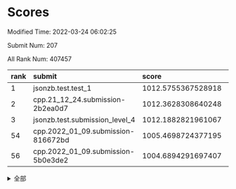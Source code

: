 # Scores

Modified Time: 2022-03-24 06:02:25

Submit Num: 207

All Rank Num: 407457

| rank |               submit               |       score        |       sigma        | pk_num |
| :--- | :--------------------------------- | :----------------- | :----------------- | :----- |
| 1    | jsonzb.test.test_1                 | 1012.5755367528918 | 0.7985177272575316 | 7875   |
| 2    | cpp.21_12_24.submission-2b2ea0d7   | 1012.3628308640248 | 0.8019888821408866 | 7874   |
| 3    | jsonzb.test.submission_level_4     | 1012.1882821961067 | 0.7722819856400064 | 7872   |
| 54   | cpp.2022_01_09.submission-816672bd | 1005.4698724377195 | 0.731258699017029  | 7872   |
| 56   | cpp.2022_01_09.submission-5b0e3de2 | 1004.6894291697407 | 0.7278959746486104 | 7873   |


<details>
<summary>全部</summary>

| rank |                 submit                 |       score        |       sigma        | pk_num |
| :--- | :------------------------------------- | :----------------- | :----------------- | :----- |
| 1    | jsonzb.test.test_1                     | 1012.5755367528918 | 0.7985177272575316 | 7875   |
| 2    | cpp.21_12_24.submission-2b2ea0d7       | 1012.3628308640248 | 0.8019888821408866 | 7874   |
| 3    | jsonzb.test.submission_level_4         | 1012.1882821961067 | 0.7722819856400064 | 7872   |
| 4    | gobigger.level_3.submission_level_3_25 | 1011.7009036977548 | 0.7828782226179543 | 7871   |
| 5    | gobigger.level_3.submission_level_3_38 | 1011.6149247653398 | 0.7961572977850918 | 7874   |
| 6    | gobigger.level_3.submission_level_3_28 | 1011.537723956309  | 0.7603807168295333 | 7875   |
| 7    | gobigger.level_3.submission_level_3_47 | 1011.4660604006749 | 0.75982813978037   | 7874   |
| 8    | gobigger.level_3.submission_level_3_12 | 1011.4573316568004 | 0.7602699377075951 | 7877   |
| 9    | gobigger.level_3.submission_level_3_26 | 1011.3622454635578 | 0.7681038735195609 | 7873   |
| 10   | gobigger.level_3.submission_level_3_21 | 1011.2209387221644 | 0.7744445870419401 | 7878   |
| 11   | gobigger.level_3.submission_level_3_0  | 1011.1741384313201 | 0.7834415241359943 | 7875   |
| 12   | gobigger.level_3.submission_level_3_36 | 1011.112740587493  | 0.7751327847036044 | 7876   |
| 13   | gobigger.level_3.submission_level_3_42 | 1011.0106784443811 | 0.7611716163859071 | 7876   |
| 14   | gobigger.level_3.submission_level_3_15 | 1010.9575290309689 | 0.7755230136294862 | 7871   |
| 15   | gobigger.level_3.submission_level_3_22 | 1010.8663632637423 | 0.769386762288299  | 7876   |
| 16   | gobigger.level_3.submission_level_3_19 | 1010.8037004855911 | 0.7651111163241502 | 7875   |
| 17   | gobigger.level_3.submission_level_3_33 | 1010.7743944064648 | 0.772893845730564  | 7875   |
| 18   | gobigger.level_3.submission_level_3_27 | 1010.5688631464228 | 0.7661148603705312 | 7871   |
| 19   | gobigger.level_3.submission_level_3_24 | 1010.492898963992  | 0.7812355500965558 | 7872   |
| 20   | gobigger.level_3.submission_level_3_1  | 1010.3402763003014 | 0.7638279680212087 | 7873   |
| 21   | gobigger.level_3.submission_level_3_29 | 1010.2092023862856 | 0.7732739057688658 | 7875   |
| 22   | gobigger.level_3.submission_level_3_2  | 1010.12052238884   | 0.7531834507424404 | 7875   |
| 23   | gobigger.level_3.submission_level_3_18 | 1010.1116022818676 | 0.7468378696111262 | 7866   |
| 24   | gobigger.level_3.submission_level_3_49 | 1009.9709767184521 | 0.7586439460710833 | 7872   |
| 25   | gobigger.level_3.submission_level_3_17 | 1009.9701979385112 | 0.7448683839982994 | 7873   |
| 26   | gobigger.level_3.submission_level_3_20 | 1009.9492007542539 | 0.7512670069310555 | 7877   |
| 27   | gobigger.level_3.submission_level_3_41 | 1009.9098708615173 | 0.7733841091656285 | 7874   |
| 28   | gobigger.level_3.submission_level_3_45 | 1009.8739748027198 | 0.7516407926256836 | 7873   |
| 29   | gobigger.level_3.submission_level_3_34 | 1009.8448289179443 | 0.7613610865412763 | 7873   |
| 30   | gobigger.level_3.submission_level_3_11 | 1009.8338144365775 | 0.7476248758339008 | 7870   |
| 31   | gobigger.level_3.submission_level_3_13 | 1009.6648714810642 | 0.7505159809109799 | 7875   |
| 32   | gobigger.level_3.submission_level_3_48 | 1009.6596534028987 | 0.7587393417365127 | 7878   |
| 33   | gobigger.level_3.submission_level_3_46 | 1009.6490625848678 | 0.7638832559352717 | 7874   |
| 34   | gobigger.level_3.submission_level_3_9  | 1009.5958210090904 | 0.7464536582257867 | 7874   |
| 35   | gobigger.level_3.submission_level_3_5  | 1009.5930421781334 | 0.7445472129490971 | 7876   |
| 36   | gobigger.level_3.submission_level_3_44 | 1009.4671238881139 | 0.7505764375620568 | 7867   |
| 37   | gobigger.level_3.submission_level_3_37 | 1009.4654253630168 | 0.7424223512873143 | 7875   |
| 38   | gobigger.level_3.submission_level_3_6  | 1009.412533824956  | 0.7546902524979284 | 7874   |
| 39   | gobigger.level_3.submission_level_3_3  | 1009.4102499407593 | 0.7459001138852235 | 7869   |
| 40   | gobigger.level_3.submission_level_3_35 | 1009.3722852719009 | 0.7346065701100367 | 7878   |
| 41   | gobigger.level_3.submission_level_3_8  | 1009.2266751530277 | 0.7339946401894817 | 7877   |
| 42   | gobigger.level_3.submission_level_3_43 | 1009.1811915081735 | 0.7311010201708955 | 7879   |
| 43   | gobigger.level_3.submission_level_3_14 | 1009.156408447198  | 0.734361913571953  | 7870   |
| 44   | gobigger.level_3.submission_level_3_4  | 1008.8792828699463 | 0.7498648045049596 | 7876   |
| 45   | gobigger.level_3.submission_level_3_7  | 1008.7923645172833 | 0.7616905498204743 | 7879   |
| 46   | gobigger.level_3.submission_level_3_16 | 1008.765541483272  | 0.7592093462367296 | 7872   |
| 47   | gobigger.level_3.submission_level_3_31 | 1008.7258876713051 | 0.7499599890622544 | 7875   |
| 48   | gobigger.level_3.submission_level_3_40 | 1008.703702544628  | 0.7448977541876154 | 7876   |
| 49   | gobigger.level_3.submission_level_3_39 | 1008.6618800953207 | 0.7147763753957244 | 7875   |
| 50   | gobigger.level_3.submission_level_3_23 | 1008.4564998620967 | 0.7419580563523784 | 7873   |
| 51   | gobigger.level_3.submission_level_3_10 | 1007.9957050290587 | 0.7401879825979869 | 7875   |
| 52   | gobigger.level_3.submission_level_3_32 | 1007.6431665147862 | 0.724478628786791  | 7876   |
| 53   | gobigger.level_3.submission_level_3_30 | 1007.2801650094812 | 0.7168914223140631 | 7877   |
| 54   | cpp.2022_01_09.submission-816672bd     | 1005.4698724377195 | 0.731258699017029  | 7872   |
| 55   | gobigger.level_1.submission_level_1_49 | 1004.8427407200599 | 0.7287540622506111 | 7875   |
| 56   | cpp.2022_01_09.submission-5b0e3de2     | 1004.6894291697407 | 0.7278959746486104 | 7873   |
| 57   | gobigger.level_1.submission_level_1_10 | 1004.6770015306266 | 0.7226736571844616 | 7878   |
| 58   | gobigger.level_1.submission_level_1_3  | 1004.4057235973269 | 0.7113722686822996 | 7876   |
| 59   | gobigger.level_1.submission_level_1_18 | 1004.1690572225552 | 0.714365379822243  | 7876   |
| 60   | gobigger.level_1.submission_level_1_48 | 1004.1292806469363 | 0.7250157587627726 | 7874   |
| 61   | gobigger.level_1.submission_level_1_29 | 1004.1034362376112 | 0.71654014963922   | 7875   |
| 62   | gobigger.level_1.submission_level_1_30 | 1004.0753145511123 | 0.7139323189365229 | 7872   |
| 63   | gobigger.level_1.submission_level_1_11 | 1004.0615764118969 | 0.7357327976600364 | 7874   |
| 64   | gobigger.level_1.submission_level_1_31 | 1004.0295447847494 | 0.7013310603743228 | 7873   |
| 65   | gobigger.level_1.submission_level_1_16 | 1004.0278715486962 | 0.7094632549300804 | 7872   |
| 66   | gobigger.level_1.submission_level_1_20 | 1004.0102703916065 | 0.7010313664245473 | 7876   |
| 67   | gobigger.level_1.submission_level_1_14 | 1003.9458874893985 | 0.7260115031227887 | 7873   |
| 68   | gobigger.level_1.submission_level_1_6  | 1003.8858605914153 | 0.718086045113173  | 7876   |
| 69   | gobigger.level_1.submission_level_1_36 | 1003.8460790598992 | 0.7137927667684973 | 7871   |
| 70   | gobigger.level_1.submission_level_1_41 | 1003.8242616444647 | 0.7165509047041578 | 7872   |
| 71   | gobigger.level_1.submission_level_1_34 | 1003.7720919996164 | 0.7094495339373422 | 7874   |
| 72   | gobigger.level_1.submission_level_1_23 | 1003.713143552964  | 0.7117469901893325 | 7872   |
| 73   | gobigger.level_1.submission_level_1_12 | 1003.6216306255742 | 0.7091918998703337 | 7869   |
| 74   | gobigger.level_1.submission_level_1_42 | 1003.5870129219579 | 0.7161441316871826 | 7871   |
| 75   | gobigger.level_1.submission_level_1_24 | 1003.5812555724264 | 0.7176470213312047 | 7876   |
| 76   | gobigger.level_1.submission_level_1_22 | 1003.5423405663381 | 0.7145611978383885 | 7875   |
| 77   | gobigger.level_1.submission_level_1_37 | 1003.5237663765635 | 0.7194906407470647 | 7873   |
| 78   | gobigger.level_1.submission_level_1_1  | 1003.4738826371547 | 0.712472150492254  | 7873   |
| 79   | gobigger.level_1.submission_level_1_19 | 1003.4719157600439 | 0.7042452551328472 | 7875   |
| 80   | gobigger.level_1.submission_level_1_4  | 1003.4199783898254 | 0.719785818920108  | 7876   |
| 81   | gobigger.level_1.submission_level_1_5  | 1003.3310924103891 | 0.7166067084150746 | 7869   |
| 82   | gobigger.level_1.submission_level_1_13 | 1003.2970398704362 | 0.7177693140457351 | 7871   |
| 83   | gobigger.level_1.submission_level_1_21 | 1003.2934323972203 | 0.7273627297135548 | 7875   |
| 84   | gobigger.level_1.submission_level_1_43 | 1003.1949879273457 | 0.7176472213302617 | 7872   |
| 85   | gobigger.level_1.submission_level_1_38 | 1003.0153460493029 | 0.7218508750406781 | 7871   |
| 86   | gobigger.level_1.submission_level_1_46 | 1002.9551284704489 | 0.7094771937556665 | 7872   |
| 87   | gobigger.level_1.submission_level_1_17 | 1002.9441493503339 | 0.7115064418762121 | 7871   |
| 88   | gobigger.level_1.submission_level_1_40 | 1002.9083130954984 | 0.7223131072412096 | 7875   |
| 89   | gobigger.level_1.submission_level_1_8  | 1002.8967891095533 | 0.7202289318668961 | 7869   |
| 90   | gobigger.level_1.submission_level_1_15 | 1002.8284016654898 | 0.7143627900896392 | 7871   |
| 91   | gobigger.level_1.submission_level_1_27 | 1002.7913450418877 | 0.7239665608814593 | 7878   |
| 92   | gobigger.level_1.submission_level_1_7  | 1002.7877863287258 | 0.7097458144729514 | 7871   |
| 93   | gobigger.level_1.submission_level_1_2  | 1002.7781039085578 | 0.709384480923706  | 7878   |
| 94   | gobigger.level_1.submission_level_1_9  | 1002.7420063032969 | 0.7048266962163224 | 7873   |
| 95   | gobigger.level_1.submission_level_1_35 | 1002.7118089342276 | 0.7107660121710445 | 7873   |
| 96   | gobigger.level_1.submission_level_1_45 | 1002.5844649880249 | 0.7254917500611181 | 7873   |
| 97   | gobigger.level_1.submission_level_1_47 | 1002.5393252307372 | 0.7123988149586883 | 7867   |
| 98   | gobigger.level_1.submission_level_1_39 | 1002.5320788775864 | 0.7274101605599758 | 7872   |
| 99   | gobigger.level_1.submission_level_1_26 | 1002.5314969648579 | 0.709857148040963  | 7871   |
| 100  | gobigger.level_1.submission_level_1_33 | 1002.4264432643    | 0.7040096446134875 | 7869   |
| 101  | gobigger.level_1.submission_level_1_0  | 1002.4199902288779 | 0.7054097696110393 | 7875   |
| 102  | gobigger.level_1.submission_level_1_44 | 1002.391634988869  | 0.7092936609822448 | 7872   |
| 103  | gobigger.level_1.submission_level_1_25 | 1002.3671364559784 | 0.7113013235594723 | 7874   |
| 104  | gobigger.level_1.submission_level_1_32 | 1002.3312367841855 | 0.7087372911369859 | 7874   |
| 105  | gobigger.level_1.submission_level_1_28 | 1001.3600754388785 | 0.7140032170784004 | 7876   |
| 106  | gobigger.random.submission_random_33   | 997.5249609952028  | 0.7057793716767625 | 7874   |
| 107  | gobigger.random.submission_random_21   | 996.9789241428759  | 0.7144538180284529 | 7869   |
| 108  | gobigger.random.submission_random_37   | 996.7843220061569  | 0.7014298550644011 | 7870   |
| 109  | gobigger.random.submission_random_32   | 996.774200317618   | 0.7155950051208784 | 7872   |
| 110  | gobigger.random.submission_random_35   | 996.6139892209094  | 0.7145087975969924 | 7879   |
| 111  | gobigger.random.submission_random_25   | 996.6011515351032  | 0.7095294746239493 | 7871   |
| 112  | gobigger.random.submission_random_46   | 996.5086696885301  | 0.7129402323601939 | 7875   |
| 113  | gobigger.random.submission_random_0    | 996.4671959785982  | 0.7051025381436188 | 7875   |
| 114  | gobigger.random.submission_random_26   | 996.4366681754269  | 0.7175047002226137 | 7874   |
| 115  | gobigger.random.submission_random_23   | 996.377788794198   | 0.7019428430165228 | 7873   |
| 116  | gobigger.random.submission_random_6    | 996.3235363150384  | 0.7131971819553007 | 7874   |
| 117  | gobigger.random.submission_random_42   | 996.2849707704987  | 0.720643165043983  | 7876   |
| 118  | gobigger.random.submission_random_40   | 996.2661911262237  | 0.7054104825323955 | 7871   |
| 119  | gobigger.random.submission_random_9    | 996.2096894259751  | 0.717374168607176  | 7868   |
| 120  | gobigger.random.submission_random_29   | 996.2063646611304  | 0.7068626937964917 | 7867   |
| 121  | gobigger.random.submission_random_15   | 996.1608345880933  | 0.7135853138760703 | 7873   |
| 122  | gobigger.random.submission_random_2    | 996.1111975851845  | 0.7126946504092151 | 7877   |
| 123  | gobigger.random.submission_random_20   | 996.109606694666   | 0.7197847864688033 | 7872   |
| 124  | gobigger.random.submission_random_14   | 996.0681590778643  | 0.7175195774666012 | 7875   |
| 125  | gobigger.random.submission_random_30   | 996.0618429919     | 0.7160317865733759 | 7875   |
| 126  | gobigger.random.submission_random_49   | 996.0270254008274  | 0.7168781553944693 | 7873   |
| 127  | gobigger.random.submission_random_1    | 995.9387108295161  | 0.7139935208864056 | 7872   |
| 128  | gobigger.random.submission_random_8    | 995.8981698675998  | 0.7191854493884856 | 7870   |
| 129  | gobigger.random.submission_random_5    | 995.8959860869512  | 0.7091322023600972 | 7874   |
| 130  | gobigger.random.submission_random_34   | 995.884622518841   | 0.7101577352460646 | 7872   |
| 131  | gobigger.random.submission_random_28   | 995.8834456094833  | 0.7082280596514494 | 7876   |
| 132  | gobigger.random.submission_random_27   | 995.8800382775867  | 0.7234876179075751 | 7872   |
| 133  | gobigger.random.submission_random_7    | 995.8618381096687  | 0.710436223359326  | 7869   |
| 134  | gobigger.random.submission_random_11   | 995.8614298787218  | 0.7149442797885202 | 7872   |
| 135  | gobigger.random.submission_random_19   | 995.8209837712525  | 0.7052815537924365 | 7869   |
| 136  | gobigger.random.submission_random_18   | 995.8078391563733  | 0.6994135423906979 | 7873   |
| 137  | gobigger.random.submission_random_44   | 995.8068450363543  | 0.7064693459947874 | 7880   |
| 138  | gobigger.random.submission_random_4    | 995.7668219942555  | 0.719507991587307  | 7873   |
| 139  | gobigger.random.submission_random_17   | 995.7188311303886  | 0.7087012063701643 | 7875   |
| 140  | gobigger.random.submission_random_36   | 995.6279162287451  | 0.7187067562508493 | 7874   |
| 141  | gobigger.random.submission_random_47   | 995.6169047926923  | 0.7211344833532792 | 7872   |
| 142  | gobigger.random.submission_random_45   | 995.6019620297466  | 0.7137081943307274 | 7879   |
| 143  | gobigger.random.submission_random_3    | 995.5869434987824  | 0.7223682990860695 | 7875   |
| 144  | gobigger.random.submission_random_41   | 995.5398608615039  | 0.7113200766438942 | 7872   |
| 145  | gobigger.random.submission_random_13   | 995.4262019989604  | 0.7196945091465322 | 7875   |
| 146  | gobigger.random.submission_random_43   | 995.381228383559   | 0.701901516687701  | 7877   |
| 147  | gobigger.random.submission_random_38   | 995.3764762304771  | 0.7178986731584055 | 7868   |
| 148  | gobigger.random.submission_random_12   | 995.2830918273295  | 0.7153685114837532 | 7873   |
| 149  | gobigger.random.submission_random_10   | 995.1371609370608  | 0.7169256946281616 | 7871   |
| 150  | gobigger.random.submission_random_48   | 995.1010575242219  | 0.7240632084260388 | 7874   |
| 151  | gobigger.random.submission_random_31   | 995.071940161203   | 0.7096962394641769 | 7872   |
| 152  | gobigger.random.submission_random_16   | 994.9779027252042  | 0.7089563033208176 | 7875   |
| 153  | gobigger.random.submission_random_39   | 994.9575599418307  | 0.7375684923745213 | 7876   |
| 154  | gobigger.random.submission_random_22   | 994.9091664702249  | 0.7168064651447229 | 7871   |
| 155  | gobigger.random.submission_random_24   | 994.364359154764   | 0.7112696771693712 | 7878   |
| 156  | gobigger.level_2.submission_level_2_44 | 994.0403458934977  | 0.7307019623718692 | 7870   |
| 157  | gobigger.level_2.submission_level_2_6  | 993.659133405374   | 0.7235866579017092 | 7871   |
| 158  | gobigger.level_2.submission_level_2_48 | 993.3665081499635  | 0.7119762553839922 | 7867   |
| 159  | gobigger.level_2.submission_level_2_49 | 993.3512056366924  | 0.7438029684937958 | 7873   |
| 160  | gobigger.level_2.submission_level_2_24 | 993.2911605029409  | 0.7397846594520532 | 7879   |
| 161  | gobigger.level_2.submission_level_2_19 | 993.2312450160512  | 0.7379080038277611 | 7876   |
| 162  | gobigger.level_2.submission_level_2_25 | 993.2212070458377  | 0.7173427330226335 | 7879   |
| 163  | gobigger.level_2.submission_level_2_18 | 993.1389147970204  | 0.7470011137729037 | 7876   |
| 164  | gobigger.level_2.submission_level_2_11 | 993.0762274041476  | 0.7334288985621693 | 7874   |
| 165  | gobigger.level_2.submission_level_2_43 | 993.014834620449   | 0.721923358678047  | 7875   |
| 166  | gobigger.level_2.submission_level_2_9  | 992.9712547069552  | 0.7399253264566265 | 7867   |
| 167  | gobigger.level_2.submission_level_2_47 | 992.8909380696073  | 0.7561120760202664 | 7869   |
| 168  | gobigger.level_2.submission_level_2_22 | 992.8581054675212  | 0.7424649759414944 | 7874   |
| 169  | gobigger.level_2.submission_level_2_45 | 992.7593594047948  | 0.7461091932944972 | 7874   |
| 170  | gobigger.level_2.submission_level_2_46 | 992.736088353464   | 0.743263445766543  | 7879   |
| 171  | gobigger.level_2.submission_level_2_13 | 992.7197225533902  | 0.7271413896547955 | 7876   |
| 172  | gobigger.level_2.submission_level_2_0  | 992.717550886687   | 0.7319405781559132 | 7873   |
| 173  | gobigger.level_2.submission_level_2_31 | 992.697488633046   | 0.7325209735303699 | 7874   |
| 174  | gobigger.level_2.submission_level_2_40 | 992.6792409408628  | 0.7538111880211797 | 7875   |
| 175  | gobigger.level_2.submission_level_2_29 | 992.5338689208794  | 0.741386379225609  | 7877   |
| 176  | gobigger.level_2.submission_level_2_8  | 992.4665827195874  | 0.7416626472891615 | 7873   |
| 177  | gobigger.level_2.submission_level_2_37 | 992.4585003402365  | 0.7422821125825104 | 7872   |
| 178  | gobigger.level_2.submission_level_2_36 | 992.4054963122951  | 0.7486411613806582 | 7874   |
| 179  | gobigger.level_2.submission_level_2_33 | 992.4006395044956  | 0.7291229011745266 | 7873   |
| 180  | gobigger.level_2.submission_level_2_4  | 992.3342984891299  | 0.7303911569297393 | 7875   |
| 181  | gobigger.level_2.submission_level_2_2  | 992.2879090129586  | 0.7443090282677133 | 7867   |
| 182  | gobigger.level_2.submission_level_2_32 | 992.2638291411762  | 0.7376550543041317 | 7871   |
| 183  | gobigger.level_2.submission_level_2_38 | 992.2616146151996  | 0.742830815345602  | 7875   |
| 184  | gobigger.level_2.submission_level_2_17 | 992.2509790325652  | 0.7329482983179619 | 7875   |
| 185  | gobigger.level_2.submission_level_2_1  | 992.2358729842629  | 0.7370265322431119 | 7875   |
| 186  | gobigger.level_2.submission_level_2_5  | 992.2076284264098  | 0.7261088612222145 | 7872   |
| 187  | gobigger.level_2.submission_level_2_30 | 992.1796871854381  | 0.7375102030204677 | 7873   |
| 188  | gobigger.level_2.submission_level_2_26 | 992.1637321665592  | 0.7438198585463195 | 7873   |
| 189  | gobigger.level_2.submission_level_2_14 | 992.0085819577686  | 0.7636917447046623 | 7871   |
| 190  | gobigger.level_2.submission_level_2_3  | 991.9626003468085  | 0.7450814905558248 | 7876   |
| 191  | gobigger.level_2.submission_level_2_27 | 991.9269140660876  | 0.7268276366221837 | 7877   |
| 192  | gobigger.level_2.submission_level_2_10 | 991.7739492905297  | 0.7441075981274091 | 7876   |
| 193  | gobigger.level_2.submission_level_2_35 | 991.7693864367087  | 0.7357937357746532 | 7876   |
| 194  | gobigger.level_2.submission_level_2_41 | 991.6183538201511  | 0.7360540153223168 | 7869   |
| 195  | gobigger.level_2.submission_level_2_34 | 991.5828386600823  | 0.7309665108248031 | 7868   |
| 196  | gobigger.level_2.submission_level_2_21 | 991.5775176570065  | 0.7505513569519324 | 7872   |
| 197  | gobigger.level_2.submission_level_2_20 | 991.4442871266879  | 0.739238516824433  | 7873   |
| 198  | gobigger.level_2.submission_level_2_16 | 991.3644460692973  | 0.7622065316525015 | 7878   |
| 199  | gobigger.level_2.submission_level_2_15 | 991.2011262897313  | 0.7450232700484468 | 7874   |
| 200  | gobigger.level_2.submission_level_2_42 | 991.1631220809861  | 0.7554809091947938 | 7874   |
| 201  | gobigger.level_2.submission_level_2_39 | 991.0974374800551  | 0.7534399799372686 | 7875   |
| 202  | gobigger.level_2.submission_level_2_7  | 991.0559938242029  | 0.7662607918934792 | 7874   |
| 203  | gobigger.level_2.submission_level_2_12 | 991.049333615379   | 0.7703072666101558 | 7877   |
| 204  | gobigger.level_2.submission_level_2_23 | 990.8230859983206  | 0.7457863748193176 | 7877   |
| 205  | gobigger.level_2.submission_level_2_28 | 990.6427449823677  | 0.7742343774712157 | 7875   |
| 206  | gobigger.none.submission_none_0        | 978.4656209307626  | 1.3093258256391043 | 7873   |
| 207  | gobigger.none.submission_none_1        | 977.1010870486435  | 1.3852774636468945 | 7873   |

</details>